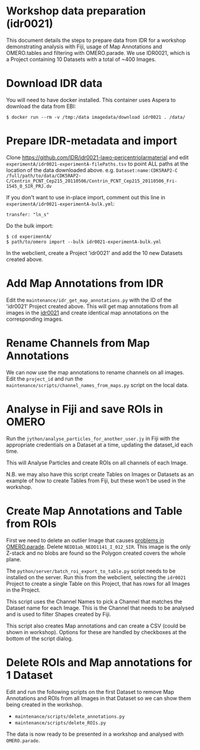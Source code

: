 
Workshop data preparation (idr0021)
===================================

This document details the steps to prepare data from IDR for a workshop demonstrating
analysis with Fiji, usage of Map Annotations and OMERO.tables and filtering with OMERO.parade.
We use IDR0021, which is a Project containing 10 Datasets with a total of ~400 Images.


Download IDR data
=================

You will need to have docker installed. This container uses Aspera to download the data from EBI:

	$ docker run --rm -v /tmp:/data imagedata/download idr0021 . /data/


Prepare IDR-metadata and import
===============================

Clone https://github.com/IDR/idr0021-lawo-pericentriolarmaterial and edit
```experimentA/idr0021-experimentA-filePaths.tsv```
to point ALL paths at the location of the data downloaded above.
e.g.
```Dataset:name:CDK5RAP2-C	/full/path/to/data/CDK5RAP2-C/Centrin_PCNT_Cep215_20110506/Centrin_PCNT_Cep215_20110506_Fri-1545_0_SIR_PRJ.dv```


If you don't want to use in-place import, comment out this line in
```experimentA/idr0021-experimentA-bulk.yml```:

	transfer: "ln_s"


Do the bulk import:

	$ cd experimentA/
	$ path/to/omero import --bulk idr0021-experimentA-bulk.yml


In the webclient, create a Project 'idr0021' and add the 10 new Datasets created above.


Add Map Annotations from IDR
============================

Edit the ```maintenance/idr_get_map_annotations.py``` with the ID of the 'idr0021' Project created
above. This will get map annotations from all images in the [idr0021](http://idr.openmicroscopy.org/webclient/?show=project-51) and create identical map annotations on the corresponding images.


Rename Channels from Map Annotations
====================================

We can now use the map annotations to rename channels on all images.
Edit the ```project_id``` and run the ```maintenance/scripts/channel_names_from_maps.py```
script on the local data.


Analyse in Fiji and save ROIs in OMERO
======================================

Run the ```jython/analyse_particles_for_another_user.jy``` in Fiji with the
appropriate credentials on a Dataset at a time, updating the dataset_id each time.

This will Analyse Particles and create ROIs on all channels of each Image.

N.B. we may also have this script create Tables on Images or Datasets as an example
of how to create Tables from Fiji, but these won't be used in the workshop.


Create Map Annotations and Table from ROIs
==========================================

First we need to delete an outlier Image that causes
[problems in OMERO.parade](https://github.com/ome/omero-parade/issues/26). Delete
```NEDD1ab_NEDD1141_I_012_SIR```. This image is the only Z-stack and no blobs are found
so the Polygon created covers the whole plane.

The ```python/server/batch_roi_export_to_table.py``` script needs to be installed on the
server. Run this from the webclient, selecting the ```idr0021``` Project to create a
single Table on this Project, that has rows for all Images in the Project.

This script uses the Channel Names to pick a Channel that matches the Dataset name
for each Image. This is the Channel that needs to be analysed and is used to filter Shapes created
by Fiji.

This script also creates Map annotations and can create a CSV (could be shown in workshop).
Options for these are handled by checkboxes at the bottom of the script dialog.


Delete ROIs and Map annotations for 1 Dataset
=============================================

Edit and run the following scripts on the first Dataset
to remove Map Annotations and ROIs from all Images in that Dataset so we can show them being
created in the workshop.

 - ```maintenance/scripts/delete_annotations.py```
 - ```maintenance/scripts/delete_ROIs.py```

The data is now ready to be presented in a workshop and analysed with ```OMERO.parade```.
